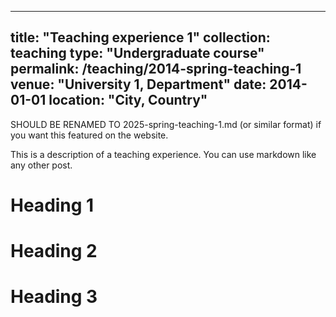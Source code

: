 ---
title: "Teaching experience 1"
collection: teaching
type: "Undergraduate course"
permalink: /teaching/2014-spring-teaching-1
venue: "University 1, Department"
date: 2014-01-01
location: "City, Country"
--

SHOULD BE RENAMED TO 2025-spring-teaching-1.md (or similar format) if you want this featured on the website.

This is a description of a teaching experience. You can use markdown like any other post.

Heading 1
======

Heading 2
======

Heading 3
======